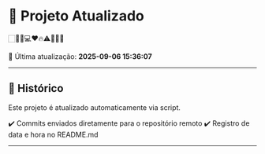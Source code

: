 # 🚀 Projeto Atualizado

🏻🙏🏻💻❤️🔥⚠️👍🏻🚨

📅 Última atualização: **2025-09-06 15:36:07**

---

## 📌 Histórico
Este projeto é atualizado automaticamente via script.

✔️ Commits enviados diretamente para o repositório remoto
✔️ Registro de data e hora no README.md

---
